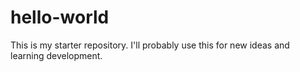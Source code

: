 # hello-world
This is my starter repository. I'll probably use this for new ideas and learning development.
